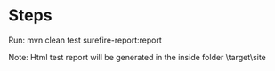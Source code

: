 # Steps

Run:
mvn clean test surefire-report:report

Note: Html test report will be generated in the inside folder \\target\site
